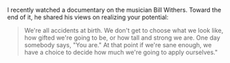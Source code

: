 <!--
.. title: Musician Bill Withers on realizing potential
.. slug: bill_withers
.. date: 2013-09-30 06:00:00 UTC
.. tags: potential
.. category:
.. link: 
.. description: Pulled from a documentary on Bill Withers.
.. type: text
-->
I recently watched a documentary on the musician Bill Withers.
Toward the end of it, he shared his views on realizing your potential:
> We're all accidents at birth. We don't get to choose what we look like,
how gifted we're going to be, or how tall and strong we are.
One day somebody says, "You are."
At that point if we're sane enough, we have a choice to decide how much we're going to apply ourselves."
